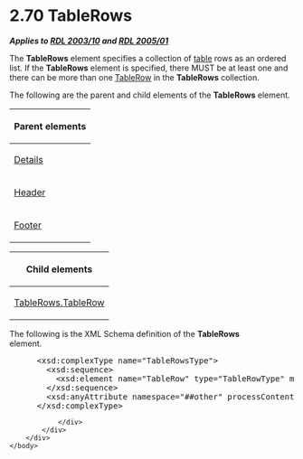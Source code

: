 <html dir="LTR" xmlns:mshelp="http://msdn.microsoft.com/mshelp" xmlns:ddue="http://ddue.schemas.microsoft.com/authoring/2003/5" xmlns:xlink="http://www.w3.org/1999/xlink" xmlns:tool="http://www.microsoft.com/tooltip">
    <head>
        <meta http-equiv="Content-Type" content="text/html; CHARSET=utf-8"></meta>
        <meta name="save" content="history"></meta>
        <title>2.70 TableRows</title>
        <xml>
            <mshelp:toctitle title="2.70 TableRows"></mshelp:toctitle>
            <mshelp:rltitle title="[MS-RDL]: TableRows"></mshelp:rltitle>
            <mshelp:keyword index="A" term="e0f8c5a6-4cdb-4fec-9bfc-cabf5ecd04ad"></mshelp:keyword>
            <mshelp:attr name="DCSext.ContentType" value="open specification"></mshelp:attr>
            <mshelp:attr name="AssetID" value="e0f8c5a6-4cdb-4fec-9bfc-cabf5ecd04ad"></mshelp:attr>
            <mshelp:attr name="TopicType" value="kbRef"></mshelp:attr>
            <mshelp:attr name="DCSext.Title" value="[MS-RDL]: TableRows" />
        </xml>
    </head>
    <body>
        <div id="header">
            <h1 class="heading">2.70 TableRows</h1>
        </div>
        <div id="mainSection">
            <div id="mainBody">
                <div id="allHistory" class="saveHistory"></div>
                <div id="sectionSection0" class="section" name="collapseableSection">
                    

<p><b><i>Applies to </i></b><a href="a7e2ad00-07c8-4f6d-80ab-3ad55df7b233.md"><b><i>RDL 2003/10</i></b></a><b>
<i>and </i></b><a href="3ebe2912-4958-4832-b391-cad1f5e13338.md"><b><i>RDL 2005/01</i></b></a></p>

<p>The <b>TableRows</b> element specifies a collection of <a href="b2482b3f-74ab-4ca8-a9e5-c07955011743.md#gt_d3a7da8d-a597-4838-9756-25e30b640ba7">table</a> rows as an ordered
list. If the <b>TableRows</b> element is specified, there MUST be at least one
and there can be more than one <a href="839c6688-01b5-4468-a398-49a7a4ce5eed.md">TableRow</a> in the <b>TableRows</b>
collection.</p>

<p>The following are the parent and child elements of the <b>TableRows</b>
element.</p>

<table>
 <thead>
  <tr>
   <th>
   <p>Parent elements</p>
   </th>
  </tr>
 </thead>
 <tr>
  <td>
  <p><a href="10728959-73bf-46f9-b7a8-1b3612eda445.md">Details</a></p>
  </td>
 </tr>
 <tr>
  <td>
  <p><a href="ac104947-f4a3-4119-85bb-386b6219d64b.md">Header</a></p>
  </td>
 </tr>
 <tr>
  <td>
  <p><a href="cbfd158a-39e9-437a-9c7b-875c87155583.md">Footer</a></p>
  </td>
 </tr>
</table>

<p> </p>

<table>
 <thead>
  <tr>
   <th>
   <p>Child elements</p>
   </th>
  </tr>
 </thead>
 <tr>
  <td>
  <p><a href="7cea6e2c-4e51-413d-be6b-debfba4179e8.md">TableRows.TableRow</a></p>
  </td>
 </tr>
</table>

<p>The following is the XML Schema definition of the <b>TableRows</b>
element.           </p>

<dl>
<dd>
<div><pre> &lt;xsd:complexType name=&quot;TableRowsType&quot;&gt;
   &lt;xsd:sequence&gt;
     &lt;xsd:element name=&quot;TableRow&quot; type=&quot;TableRowType&quot; maxOccurs=&quot;unbounded&quot; /&gt;
   &lt;/xsd:sequence&gt;
   &lt;xsd:anyAttribute namespace=&quot;##other&quot; processContents=&quot;skip&quot; /&gt;
 &lt;/xsd:complexType&gt;
</pre></div>
</dd></dl>


                </div>
            </div>
        </div>
    </body>
</html>